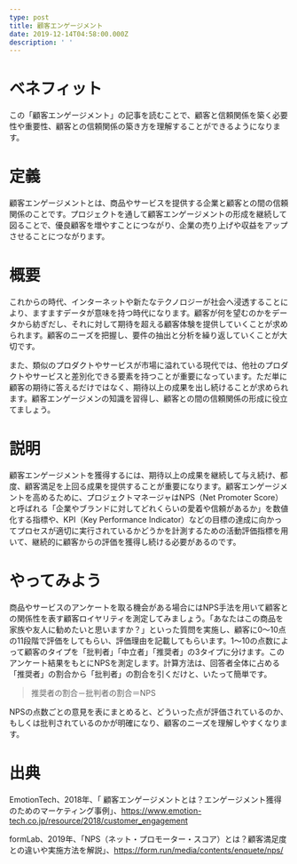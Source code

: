 ```yaml
---
type: post
title: 顧客エンゲージメント
date: 2019-12-14T04:58:00.000Z
description: ' '
---
```

# ベネフィット

この「顧客エンゲージメント」の記事を読むことで、顧客と信頼関係を築く必要性や重要性、顧客との信頼関係の築き方を理解することができるようになります。

# 定義

顧客エンゲージメントとは、商品やサービスを提供する企業と顧客との間の信頼関係のことです。プロジェクトを通して顧客エンゲージメントの形成を継続して図ることで、優良顧客を増やすことにつながり、企業の売り上げや収益をアップさせることにつながります。

# 概要

これからの時代、インターネットや新たなテクノロジーが社会へ浸透することにより、ますますデータが意味を持つ時代になります。顧客が何を望むのかをデータから紡ぎだし、それに対して期待を超える顧客体験を提供していくことが求められます。顧客のニーズを把握し、要件の抽出と分析を繰り返していくことが大切です。

また、類似のプロダクトやサービスが市場に溢れている現代では、他社のプロダクトやサービスと差別化できる要素を持つことが重要になっています。ただ単に顧客の期待に答えるだけではなく、期待以上の成果を出し続けることが求められます。顧客エンゲージメンの知識を習得し、顧客との間の信頼関係の形成に役立てましょう。

# 説明

顧客エンゲージメントを獲得するには、期待以上の成果を継続して与え続け、都度、顧客満足を上回る成果を提供することが重要になります。顧客エンゲージメントを高めるために、プロジェクトマネージャはNPS（Net Promoter Score）と呼ばれる「企業やブランドに対してどれくらいの愛着や信頼があるか」を数値化する指標や、KPI（Key Performance Indicator）などの目標の達成に向かってプロセスが適切に実行されているかどうかを計測するための活動評価指標を用いて、継続的に顧客からの評価を獲得し続ける必要があるのです。

# やってみよう

商品やサービスのアンケートを取る機会がある場合にはNPS手法を用いて顧客との関係性を表す顧客ロイヤリティを測定してみましょう。「あなたはこの商品を家族や友人に勧めたいと思いますか？」といった質問を実施し、顧客に0〜10点の11段階で評価をしてもらい、評価理由を記載してもらいます。1～10の点数によって顧客のタイプを「批判者」「中立者」「推奨者」の3タイプに分けます。このアンケート結果をもとにNPSを測定します。計算方法は、回答者全体に占める「推奨者」の割合から「批判者」の割合を引くだけと、いたって簡単です。

> 推奨者の割合－批判者の割合＝NPS

NPSの点数ごとの意見を表にまとめると、どういった点が評価されているのか、もしくは批判されているのかが明確になり、顧客のニーズを理解しやすくなります。

# 出典

EmotionTech、2018年、「 顧客エンゲージメントとは？エンゲージメント獲得のためのマーケティング事例」、https://www.emotion-tech.co.jp/resource/2018/customer_engagement

formLab、2019年、「NPS（ネット・プロモーター・スコア）とは？顧客満足度との違いや実施方法を解説」、https://form.run/media/contents/enquete/nps/

